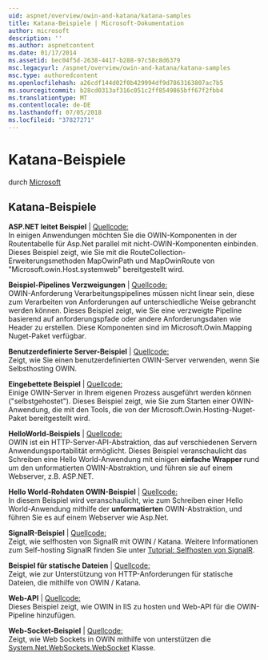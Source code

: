 ```yaml
---
uid: aspnet/overview/owin-and-katana/katana-samples
title: Katana-Beispiele | Microsoft-Dokumentation
author: microsoft
description: ''
ms.author: aspnetcontent
ms.date: 01/17/2014
ms.assetid: bec04f5d-2638-4417-b288-97c58c8d6379
msc.legacyurl: /aspnet/overview/owin-and-katana/katana-samples
msc.type: authoredcontent
ms.openlocfilehash: a26cdf144d02f0b429994df9d7863163807ac7b5
ms.sourcegitcommit: b28cd0313af316c051c2ff8549865bff67f2fbb4
ms.translationtype: MT
ms.contentlocale: de-DE
ms.lasthandoff: 07/05/2018
ms.locfileid: "37827271"
---
```

<a name="katana-samples"></a>Katana-Beispiele
====================
durch [Microsoft](https://github.com/microsoft)

## <a name="katana-samples"></a>Katana-Beispiele

**ASP.NET leitet Beispiel** | [Quellcode:](http://aspnet.codeplex.com/sourcecontrol/latest#Samples/Katana/AspNetRoutes/ReadMe.txt)  
In einigen Anwendungen möchten Sie die OWIN-Komponenten in der Routentabelle für Asp.Net parallel mit nicht-OWIN-Komponenten einbinden. Dieses Beispiel zeigt, wie Sie mit die RouteCollection-Erweiterungsmethoden MapOwinPath und MapOwinRoute von "Microsoft.owin.Host.systemweb" bereitgestellt wird.

**Beispiel-Pipelines Verzweigungen** | [Quellcode:](http://aspnet.codeplex.com/sourcecontrol/latest#Samples/Katana/BranchingPipelines/ReadMe.txt)  
OWIN-Anforderung Verarbeitungspipelines müssen nicht linear sein, diese zum Verarbeiten von Anforderungen auf unterschiedliche Weise gebrancht werden können. Dieses Beispiel zeigt, wie Sie eine verzweigte Pipeline basierend auf anforderungspfade oder andere Anforderungsdaten wie Header zu erstellen. Diese Komponenten sind im Microsoft.Owin.Mapping Nuget-Paket verfügbar.

**Benutzerdefinierte Server-Beispiel** | [Quellcode:](http://aspnet.codeplex.com/sourcecontrol/latest#Samples/Katana/CustomServer/MyCustomServer/CustomServer.cs)   
Zeigt, wie Sie einen benutzerdefinierten OWIN-Server verwenden, wenn Sie Selbsthosting OWIN.

**Eingebettete Beispiel** | [Quellcode:](http://aspnet.codeplex.com/sourcecontrol/latest#Samples/Katana/Embedded/ReadMe.txt)  
Einige OWIN-Server in Ihrem eigenen Prozess ausgeführt werden können (&quot;selbstgehostet&quot;). Dieses Beispiel zeigt, wie Sie zum Starten einer OWIN-Anwendung, die mit den Tools, die von der Microsoft.Owin.Hosting-Nuget-Paket bereitgestellt wird.

**HelloWorld-Beispiels** | [Quellcode:](http://aspnet.codeplex.com/sourcecontrol/latest#Samples/Katana/HelloWorld/ReadMe.txt)  
OWIN ist ein HTTP-Server-API-Abstraktion, das auf verschiedenen Servern Anwendungsportabilität ermöglicht. Dieses Beispiel veranschaulicht das Schreiben eine Hello World-Anwendung mit einigen **einfache Wrapper** rund um den unformatierten OWIN-Abstraktion, und führen sie auf einem Webserver, z.B. ASP.NET.

**Hello World-Rohdaten OWIN-Beispiel** | [Quellcode:](http://aspnet.codeplex.com/sourcecontrol/latest#Samples/Katana/HelloWorldRawOwin/ReadMe.txt)  
In diesem Beispiel wird veranschaulicht, wie zum Schreiben einer Hello World-Anwendung mithilfe der **unformatierten** OWIN-Abstraktion, und führen Sie es auf einem Webserver wie Asp.Net.

**SignalR-Beispiel** | [Quellcode:](http://aspnet.codeplex.com/sourcecontrol/latest#Samples/Katana/SignalR/Program.cs)  
Zeigt, wie selfhosten von SignalR mit OWIN / Katana. Weitere Informationen zum Self-hosting SignalR finden Sie unter [Tutorial: Selfhosten von SignalR](../../../signalr/overview/deployment/tutorial-signalr-self-host.md).

**Beispiel für statische Dateien** | [Quellcode:](http://aspnet.codeplex.com/sourcecontrol/latest#Samples/Katana/StaticFilesSample/Startup.cs)   
Zeigt, wie zur Unterstützung von HTTP-Anforderungen für statische Dateien, die mithilfe von OWIN / Katana.

**Web-API** | [Quellcode:](http://aspnet.codeplex.com/sourcecontrol/latest#Samples/Katana/WebApi/ReadMe.txt)   
Dieses Beispiel zeigt, wie OWIN in IIS zu hosten und Web-API für die OWIN-Pipeline hinzufügen.

**Web-Socket-Beispiel** | [Quellcode:](http://aspnet.codeplex.com/sourcecontrol/latest#Samples/Katana/WebSocketSample/WebSocketServer/Startup.cs)   
Zeigt, wie Web Sockets in OWIN mithilfe von unterstützen die [System.Net.WebSockets.WebSocket](https://msdn.microsoft.com/library/system.net.websockets.websocket(v=vs.110).aspx) Klasse.
